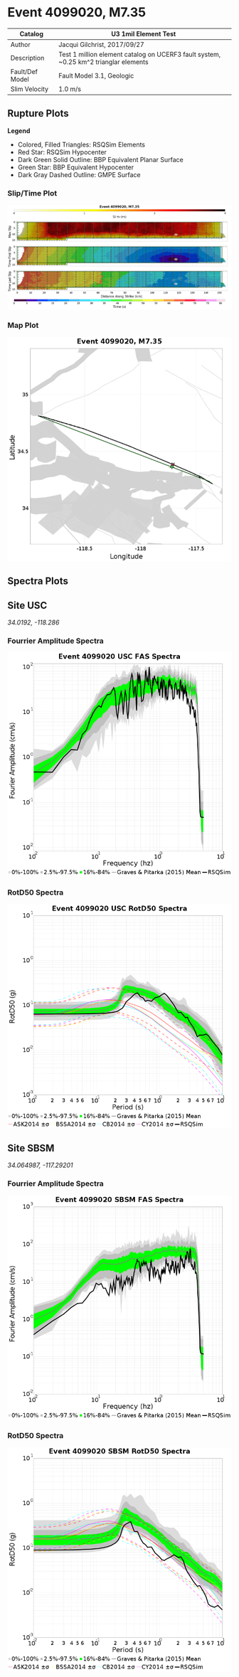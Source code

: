 # Event 4099020, M7.35

| Catalog | U3 1mil Element Test |
|-----|-----|
| Author | Jacqui Gilchrist, 2017/09/27 |
| Description | Test 1 million element catalog on UCERF3 fault system, ~0.25 km^2 trianglar elements |
| Fault/Def Model | Fault Model 3.1, Geologic |
| Slim Velocity | 1.0 m/s |

## Rupture Plots
**Legend**
* Colored, Filled Triangles: RSQSim Elements
* Red Star: RSQSim Hypocenter
* Dark Green Solid Outline: BBP Equivalent Planar Surface
* Green Star: BBP Equivalent Hypocenter
* Dark Gray Dashed Outline: GMPE Surface

### Slip/Time Plot
![Slip/Time Plot](resources/rupture_plot_4099020.png)
### Map Plot
![Map Plot](resources/rupture_map_plot_4099020.png)

## Spectra Plots
## Site USC
*34.0192, -118.286*
### Fourrier Amplitude Spectra
![USC FAS Plot](resources/fas_spectra_USC.png)
### RotD50 Spectra
![USC RotD50 Plot](resources/rotd50_spectra_USC.png)
## Site SBSM
*34.064987, -117.29201*
### Fourrier Amplitude Spectra
![SBSM FAS Plot](resources/fas_spectra_SBSM.png)
### RotD50 Spectra
![SBSM RotD50 Plot](resources/rotd50_spectra_SBSM.png)
